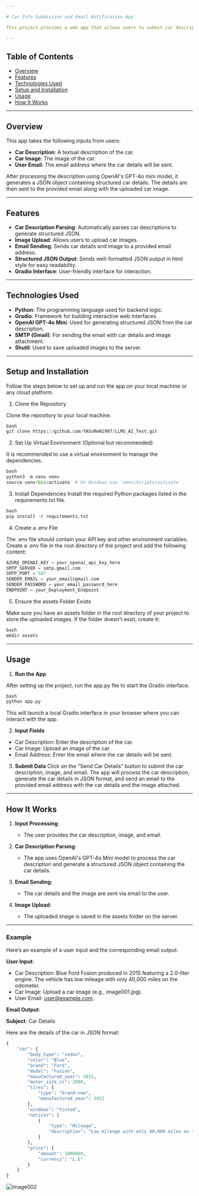```yaml
---

# Car Info Submission and Email Notification App

This project provides a web app that allows users to submit car descriptions, upload car images, and receive the car details formatted as a structured JSON via email. The app processes the description using OpenAI's GPT-4o mini model and sends an email containing the car details, including a JSON format and the uploaded image as an attachment.

---
```


## Table of Contents

- [Overview](#overview)
- [Features](#features)
- [Technologies Used](#technologies-used)
- [Setup and Installation](#setup-and-installation)
- [Usage](#usage)
- [How It Works](#how-it-works)

---

## Overview

This app takes the following inputs from users:

- **Car Description**: A textual description of the car.
- **Car Image**: The image of the car.
- **User Email**: The email address where the car details will be sent.

After processing the description using OpenAI's GPT-4o mini model, it generates a JSON object containing structured car details. The details are then sent to the provided email along with the uploaded car image.

---

## Features

- **Car Description Parsing**: Automatically parses car descriptions to generate structured JSON.
- **Image Upload**: Allows users to upload car images.
- **Email Sending**: Sends car details and image to a provided email address.
- **Structured JSON Output**: Sends well-formatted JSON output in html style for easy readability.
- **Gradio Interface**: User-friendly interface for interaction.

---

## Technologies Used

- **Python**: The programming language used for backend logic.
- **Gradio**: Framework for building interactive web interfaces.
- **OpenAI GPT-4o Mini**: Used for generating structured JSON from the car description.
- **SMTP (Gmail)**: For sending the email with car details and image attachment.
- **Shutil**: Used to save uploaded images to the server.

---

## Setup and Installation

Follow the steps below to set up and run the app on your local machine or any cloud platform.

1. Clone the Repository

Clone the repository to your local machine.

```python
bash
git clone https://github.com/YASsMeN1997/LLMS_AI_Test.git
```

2. Set Up Virtual Environment (Optional but recommended)

It is recommended to use a virtual environment to manage the dependencies.

```python
bash
python3 -m venv venv
source venv/bin/activate  # On Windows use `venv\Scripts\activate`
```

3. Install Dependencies
Install the required Python packages listed in the requirements.txt file.

```python
bash
pip install -r requirements.txt
```

4. Create a .env File

The .env file should contain your API key and other environment variables. Create a .env file in the root directory of the project and add the following content:

```python
AZURE_OPENAI_KEY = your_openai_api_key_here
SMTP_SERVER = smtp.gmail.com
SMTP_PORT = 587
SENDER_EMAIL = your_email@gmail.com
SENDER_PASSWORD = your_email_password_here
ENDPOINT = your_Deployment_Endpoint
```

5. Ensure the assets Folder Exists

Make sure you have an assets folder in the root directory of your project to store the uploaded images. If the folder doesn't exist, create it:

```python
bash
mkdir assets
```

---

## Usage

1. **Run the App**

After setting up the project, run the app.py file to start the Gradio interface.

```python
bash
python app.py
```

This will launch a local Gradio interface in your browser where you can interact with the app.

2. **Input Fields**

- Car Description: Enter the description of the car.
- Car Image: Upload an image of the car.
- Email Address: Enter the email where the car details will be sent.

3. **Submit Data**
Click on the "Send Car Details" button to submit the car description, image, and email. The app will process the car description, generate the car details in JSON format, and send an email to the provided email address with the car details and the image attached.

---


## How It Works

1. **Input Processing**:
   - The user provides the car description, image, and email.
   
2. **Car Description Parsing**:
   - The app uses OpenAI's GPT-4o Mini model to process the car description and generate a structured JSON object containing the car details.

3. **Email Sending**:
   - The car details and the image are sent via email to the user.

4. **Image Upload**:
   - The uploaded image is saved in the assets folder on the server.

---

### Example

Here’s an example of a user input and the corresponding email output:

**User Input**:

- Car Description: Blue Ford Fusion produced in 2015 featuring a 2.0-liter engine. The vehicle has low mileage with only 40,000 miles on the odometer.
- Car Image: Upload a car image (e.g., image001.jpg).
- User Email: user@example.com.

**Email Output**:


**Subject**: Car Details

Here are the details of the car in JSON format:

```python
{
    "car": {
        "body_type": "sedan",
        "color": "Blue",
        "brand": "Ford",
        "model": "Fusion",
        "manufactured_year": 2015,
        "motor_size_cc": 2000,
        "tires": {
            "type": "brand-new",
            "manufactured_year": 2022
        },
        "windows": "tinted",
        "notices": [
            {
                "type": "Mileage",
                "description": "Low mileage with only 40,000 miles on the odometer."
            }
        ],
        "price": {
            "amount": 1000000,
            "currency": "L.E"
        }
    }
}
```
![image002](https://github.com/user-attachments/assets/0abb808d-8b0d-4442-88c4-84377f7ee1f1)
